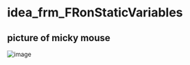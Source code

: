 # idea_frm_FRonStaticVariables
## picture of micky mouse
![image](https://user-images.githubusercontent.com/93189890/195960554-a7920018-87e5-4d5a-9829-aa7f27479fbb.png)
